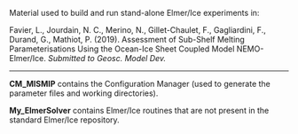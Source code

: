 Material used to build and run stand-alone Elmer/Ice experiments in:

Favier, L., Jourdain, N. C., Merino, N., Gillet-Chaulet, F., Gagliardini, F., Durand, G., Mathiot, P. (2019). Assessment of Sub-Shelf Melting Parameterisations Using the Ocean-Ice Sheet Coupled Model NEMO-Elmer/Ice. _Submitted to Geosc. Model Dev._

--------------------

**CM_MISMIP** contains the Configuration Manager (used to generate the parameter files and working directories).

**My_ElmerSolver** contains Elmer/Ice routines that are not present in the standard Elmer/Ice repository.
